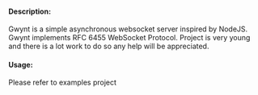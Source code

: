 #### Description:

Gwynt is a simple asynchronous websocket server inspired by NodeJS.
Gwynt implements RFC 6455 WebSocket Protocol. Project is very young and there is a lot work to do so any help will be appreciated.

#### Usage:

Please refer to examples project



